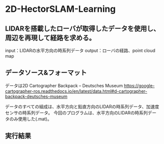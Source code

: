 # 2D-HectorSLAM-Learning
## LIDARを搭載したローバが取得したデータを使用し、周辺を再現して経路を求める。
input：LIDARの水平方向の時系列データ
output：ローバの経路、point cloud map

## データソース&フォーマット
データは2D Cartographer Backpack – Deutsches Museum
https://google-cartographer-ros.readthedocs.io/en/latest/data.html#d-cartographer-backpack-deutsches-museum

データのすべての組成は、水平方向と鉛直方向のLIDARの時系列データ、加速度センサの時系列データ。
今回のプログラムは、水平方向のLIDARの時系列データのみ使用した(.mat)。


## 実行結果

